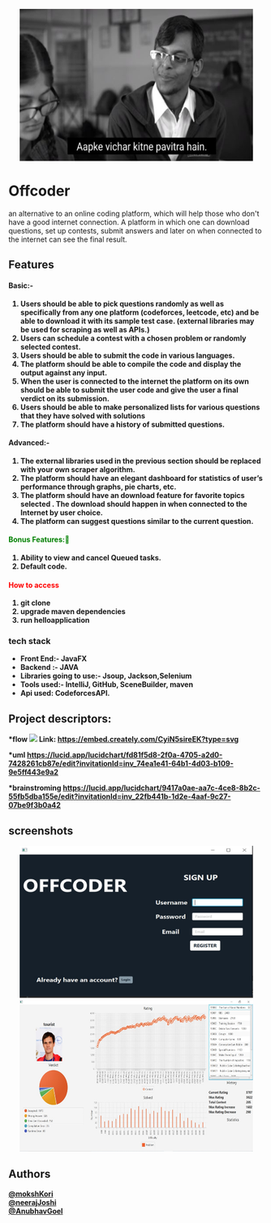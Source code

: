 <p align="center">
  <img width="460" height="300" src="offcoder.jpg">
</p>

# Offcoder

an alternative to an online coding platform, which will help those who don't have a good internet connection. A platform in which one can download
questions, set up contests, submit answers and later on when connected to the internet can see the final result.

## Features

<h4><b>Basic:-<b></h4>

<ol>
<li>Users should be able to pick questions randomly as well as specifically
from any one platform (codeforces, leetcode, etc) and be able to
download it with its sample test case. (external libraries may be used
for scraping as well as APIs.)
 </li>
<li>Users can schedule a contest with a chosen problem or randomly selected contest.
 </li>
 <li>Users should be able to submit the code in various languages.</li>
<li>The platform should be able to compile the code and display the output against any input.</li>
<li>When the user is connected to the internet the platform on its own should be able to submit the user code and give the user a final verdict on its submission.</li>
<li>Users should be able to make personalized lists for various questions that they have solved with solutions</li>
<li> The platform should have a history of submitted questions.</li>


</ol>
<h4><b>Advanced:-</h4>
<ol>
<li>The external libraries used in the previous section should be replaced
with your own scraper algorithm.</li>


<li>The platform should have an elegant dashboard for statistics of user’s
performance through graphs, pie charts, etc.</li>

<li>The platform should have an  download feature for favorite
topics selected . The download should happen in when connected to the Internet by user choice.</li>

<li>The platform can suggest questions similar to the current question.</li>
</ol>
  
  <p><h4 style="color:green">Bonus Features:&#127882;</h4></p>
<ol>
  <li>Ability to view and cancel Queued tasks.</li>
<li>Default code.</li>
  </ol>
  <p><h4 style="color:red">How to access</h4></p>
<ol>
  <li>git clone</li>
<li>upgrade maven dependencies</li>
  <li>run helloapplication</li>
  </ol>

### tech stack
<ul>

 <li>Front End:- JavaFX</li>
<li>Backend :- JAVA</li>
<li>Libraries going to use:-  Jsoup, Jackson,Selenium</li>
<li>Tools used:-  IntelliJ, GitHub, SceneBuilder, maven</li>
  <li>Api used: CodeforcesAPI.</li>
</ul>


## Project descriptors:
*flow
<img src="https://embed.creately.com/CyiN5sireEK?type=svg">
Link: 
https://embed.creately.com/CyiN5sireEK?type=svg

*uml
 https://lucid.app/lucidchart/fd81f5d8-2f0a-4705-a2d0-7428261cb87e/edit?invitationId=inv_74ea1e41-64b1-4d03-b109-9e5ff443e9a2

*brainstroming 
https://lucid.app/lucidchart/9417a0ae-aa7c-4ce8-8b2c-55fb5dba155e/edit?invitationId=inv_22fb441b-1d2e-4aaf-9c27-07be9f3b0a42

## screenshots

  <p align="center">
    <img width="460" height="300" src="1.jpeg">
    <img width="460" height="300" src="2.jpeg">
  </p>

## Authors

[@mokshKori](https://github.com/mokshkori)<br>
[@neerajJoshi](https://github.com/neeraj_2307)<br>
[@AnubhavGoel](https://github.com/AnubhavGoel2808)

